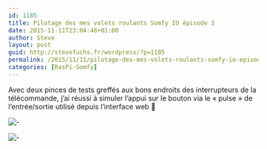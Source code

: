 ```yaml
---
id: 1185
title: Pilotage des mes volets roulants Somfy IO épisode 3
date: 2015-11-11T23:04:48+01:00
author: Steve
layout: post
guid: http://stevefuchs.fr/wordpress/?p=1185
permalink: /2015/11/11/pilotage-des-mes-volets-roulants-somfy-io-episode-3/
categories: [RasPi-Somfy]
---
```

Avec deux pinces de tests greffés aux bons endroits des interrupteurs de la télécommande, j&rsquo;ai réussi à simuler l&rsquo;appui sur le bouton via le « pulse » de l&rsquo;entrée/sortie utilisé depuis l&rsquo;interface web 🙂

![-]({{site.baseurl}}/wp-content/uploads/2015/11/DSC04532_R.jpg)

![-]({{site.baseurl}}/wp-content/uploads/2015/11/DSC04533_R.jpg)